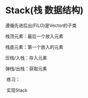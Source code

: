 # Stack(栈 数据结构)



遵循先进后出(FILO)是Vector的子类

栈顶元素：最后一个放入元素

栈底元素：第一个放入的元素

压栈/入栈：存入元素

弹栈/出栈：获取元素





​		练习：

​				实现Stack